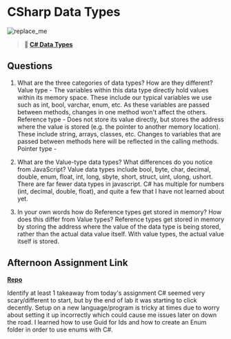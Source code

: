 # CSharp Data Types

![replace_me](https://codeworks.blob.core.windows.net/public/assets/img/illustrations/placeholder.svg)

> **📖 [C# Data Types](https://codeworksacademy.com/fs-student-guide/resources/wk10/01-CSharp-Generics)**

## Questions

1. What are the three categories of data types? How are they different?
Value type - The variables within this data type directly hold values within its memory space. These include our typical variables we use such as int, bool, varchar, enum, etc. As these variables are passed between methods, changes in one method won't affect the others. 
Reference type - Does not store its value directly, but stores the address where the value is stored (e.g. the pointer to another memory location). These include string, arrays, classes, etc. Changes to variables that are passed between methods here will be reflected in the calling methods. 
Pointer type - 

2. What are the Value-type data types? What differences do you notice from JavaScript?
Value data types include bool, byte, char, decimal, double, enum, float, int, long, sbyte, short, struct, uint, ulong, ushort. There are far fewer data types in javascript. C# has multiple for numbers (int, decimal, double, float), and quite a few that I have not learned about yet. 

3. In your own words how do Reference types get stored in memory? How does this differ from Value types?
Reference types get stored in memory by storing the address where the value of the data type is being stored, rather than the actual data value itself. With value types, the actual value itself is stored. 


## Afternoon Assignment Link

**[Repo](https://github.com/JordanlDiaz/choreScore_Csharp)**

Identify at least 1 takeaway from today's assignment
C# seemed very scary/different to start, but by the end of lab it was starting to click decently. Setup on a new language/program is tricky at times due to worry about setting it up incorrectly which could cause me issues later on down the road. I learned how to use Guid for Ids and how to create an Enum folder in order to use enums with C#.
